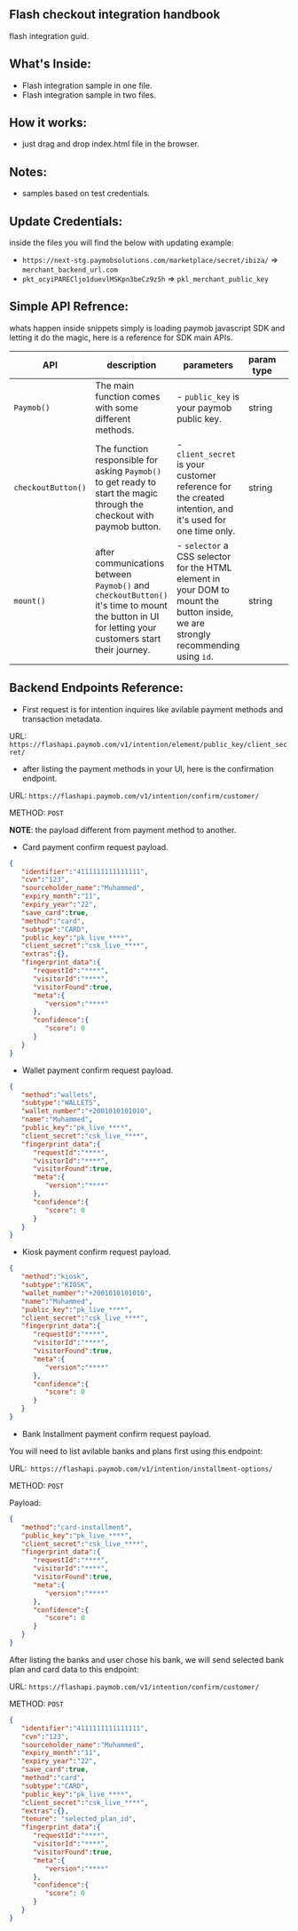 ## Flash checkout integration handbook
flash integration guid.

## What's Inside:
- Flash integration sample in one file. 
- Flash integration sample in two files. 

## How it works:
- just drag and drop index.html file in the browser.

## Notes:
- samples based on test credentials.

## Update Credentials:
inside the files you will find the below with updating example:
 - `https://next-stg.paymobsolutions.com/marketplace/secret/ibiza/` => `merchant_backend_url.com` 
 - `pkt_ocyiPARECljo1duevlMSKpn3beCz9z5h` => `pkl_merchant_public_key`

 ## Simple API Refrence:
 whats happen inside snippets simply is loading paymob javascript SDK and letting it do the magic, here is a reference for SDK main APIs.
 <!-- - `Paymob()` Main function thats -->
|API|description|parameters|param type   |   |
|---|---|---|---|---|
| `Paymob()`  |The main function comes with some different methods.| - `public_key` is your paymob public key. |string|   |
| `checkoutButton()`  |The function responsible for asking `Paymob()` to get ready to start the magic through the checkout with paymob button.| - `client_secret` is your customer reference for the created intention, and it's used for one time only.  |string|   |
| `mount()`  |after communications between `Paymob()` and `checkoutButton()` it's time to mount the button in UI for letting your customers start their journey.| - `selector` a CSS selector for the HTML element in your DOM to mount the button inside, we are strongly recommending using `id`.   |string|   |

 ## Backend Endpoints Reference:

- First request is for intention inquires like avilable payment methods and transaction metadata. 

URL: `https://flashapi.paymob.com/v1/intention/element/public_key/client_secret/`

- after listing the payment methods in your UI, here is the confirmation endpoint. 

URL: `https://flashapi.paymob.com/v1/intention/confirm/customer/` 

METHOD: `POST`

**NOTE**: the payload different from payment method to another. 
- Card payment confirm request payload.

```json
{
   "identifier":"4111111111111111",
   "cvn":"123",
   "sourceholder_name":"Muhammed",
   "expiry_month":"11",
   "expiry_year":"22",
   "save_card":true,
   "method":"card",
   "subtype":"CARD",
   "public_key":"pk_live_****",
   "client_secret":"csk_live_****",
   "extras":{},
   "fingerprint_data":{
      "requestId":"****",
      "visitorId":"****",
      "visitorFound":true,
      "meta":{
         "version":"****"
      },
      "confidence":{
         "score": 0
      }
   }
}
```

- Wallet payment confirm request payload.

```json
{
   "method":"wallets",
   "subtype":"WALLETS",
   "wallet_number":"+2001010101010",
   "name":"Muhammed",
   "public_key":"pk_live_****",
   "client_secret":"csk_live_****",
   "fingerprint_data":{
      "requestId":"****",
      "visitorId":"****",
      "visitorFound":true,
      "meta":{
         "version":"****"
      },
      "confidence":{
         "score": 0
      }
   }
}
```


- Kiosk payment confirm request payload.

```json
{
   "method":"kiosk",
   "subtype":"KIOSK",
   "wallet_number":"+2001010101010",
   "name":"Muhammed",
   "public_key":"pk_live_****",
   "client_secret":"csk_live_****",
   "fingerprint_data":{
      "requestId":"****",
      "visitorId":"****",
      "visitorFound":true,
      "meta":{
         "version":"****"
      },
      "confidence":{
         "score": 0
      }
   }
}
```

- Bank Installment payment confirm request payload.

You will need to list avilable banks and plans first using this endpoint:

URL:` https://flashapi.paymob.com/v1/intention/installment-options/`

METHOD: `POST`

Payload: 
```json
{
   "method":"card-installment",
   "public_key":"pk_live_****",
   "client_secret":"csk_live_****",
   "fingerprint_data":{
      "requestId":"****",
      "visitorId":"****",
      "visitorFound":true,
      "meta":{
         "version":"****"
      },
      "confidence":{
         "score": 0
      }
   }
}
```

After listing the banks and user chose his bank, we will send selected bank plan and card data to this endpoint:

URL: `https://flashapi.paymob.com/v1/intention/confirm/customer/` 

METHOD: `POST`

```json
{
   "identifier":"4111111111111111",
   "cvn":"123",
   "sourceholder_name":"Muhammed",
   "expiry_month":"11",
   "expiry_year":"22",
   "save_card":true,
   "method":"card",
   "subtype":"CARD",
   "public_key":"pk_live_****",
   "client_secret":"csk_live_****",
   "extras":{},
   "tenure": "selected_plan_id",
   "fingerprint_data":{
      "requestId":"****",
      "visitorId":"****",
      "visitorFound":true,
      "meta":{
         "version":"****"
      },
      "confidence":{
         "score": 0
      }
   }
}
```
